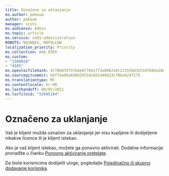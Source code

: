 ```yaml
---
title: Označeno za uklanjanje
ms.author: pebaum
author: pebaum
manager: scotv
ms.audience: Admin
ms.topic: article
ms.service: o365-administration
ROBOTS: NOINDEX, NOFOLLOW
localization_priority: Priority
ms.collection: Adm_O365
ms.custom:
- "1500020"
- "4585"
ms.openlocfilehash: 4770b0fd737b4e8776b1f72e098210c223556d3e519f686e2881fa94e84748d1
ms.sourcegitcommit: b5f7da89a650d2915dc652449623c78be6247175
ms.translationtype: MT
ms.contentlocale: hr-HR
ms.lasthandoff: 08/05/2021
ms.locfileid: "53945104"
---
```

# <a name="marked-for-removal"></a>Označeno za uklanjanje

Vaš je klijent možda označen za uklanjanje jer nisu kupljene ili dodijeljene nikakve licence ili je klijent istekao. 

Ako je vaš klijent istekao, možete ga ponovno aktivirati. Dodatne informacije pronađite u članku [Ponovno aktiviranje pretplate](https://docs.microsoft.com/microsoft-365/commerce/subscriptions/reactivate-your-subscription?view=o365-worldwide).

Da biste korisnicima dodijelili uloge, pogledajte [Pojedinačno ili skupno dodavanje korisnika](https://support.office.com/article/Assign-or-remove-licenses-for-Office-365-for-business-997596b5-4173-4627-b915-36abac6786dc).
